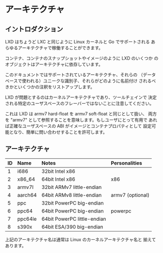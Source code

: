 # アーキテクチャ
<!-- Architectures -->
## イントロダクション <!-- Introduction -->
<!--
LXD just like LXC can run on just about any architecture that's
supported by the Linux kernel and by Go.
-->
LXD はちょうど LXC と同じように Linux カーネルと Go でサポートされる
あらゆるアーキテクチャで稼働することができます。

<!--
Some objects in LXD are tied to an architecture, like the container,
container snapshots and images.
-->
コンテナ、コンテナのスナップショットやイメージのように LXD のいくつか
のオブジェクトはアーキテクチャに依存しています。

<!--
This document lists all the supported architectures, their unique
identifier (used in the database), how they should be named and some
notes.
-->
このドキュメントではサポートされているアーキテクチャ、それらの
（データベースで使われる）ユニークな識別子、それらがどのように名前付け
されるべきかといくつかの注釈をリストアップします。


<!--
Please note that what LXD cares about is the kernel architecture, not
the particular userspace flavor as determined by the toolchain.
-->
LXD が問題とするのはカーネルアーキテクチャであり、ツールチェインで
決定される特定のユーザスペースのフレーバーではないことに注意してください。

<!--
That means that LXD considers armv7 hard-float to be the same as armv7
soft-float and refers to both as "armv7". If useful to the user, the
exact userspace ABI may be set as an image and container property,
allowing easy query.
-->
これは LXD は armv7 hard-float を armv7 soft-float と同じとして扱い、
両方を "armv7" として参照することを意味します。もしユーザにとって有用で
あれば正確なユーザスペースの ABI がイメージとコンテナプロパティとして
設定可能となり、簡単に問い合わせすることを許可します。

## アーキテクチャ <!-- Architectures -->

ID    | Name          | Notes                           | Personalities
:---  | :---          | :----                           | :------------
1     | i686          | 32bit Intel x86                 |
2     | x86\_64       | 64bit Intel x86                 | x86
3     | armv7l        | 32bit ARMv7 little-endian       |
4     | aarch64       | 64bit ARMv8 little-endian       | armv7 (optional)
5     | ppc           | 32bit PowerPC big-endian        |
6     | ppc64         | 64bit PowerPC big-endian        | powerpc
7     | ppc64le       | 64bit PowerPC little-endian     |
8     | s390x         | 64bit ESA/390 big-endian        |

<!--
The architecture names above are typically aligned with the Linux kernel
architecture names.
-->
上記のアーキテクチャ名は通常は Linux のカーネルアーキテクチャ名と
揃えてあります。
